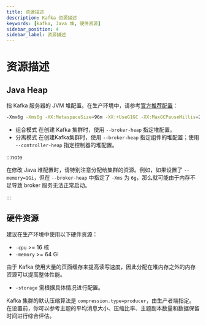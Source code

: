 ```yaml
---
title: 资源描述
description: Kafka 资源描述
keywords: [kafka, Java 堆, 硬件资源]
sidebar_position: 4
sidebar_label: 资源描述
---
```


# 资源描述

## Java Heap

指 Kafka 服务器的 JVM 堆配置。在生产环境中，请参考[官方推荐配置](https://kafka.apache.org/33/documentation.html#java)：

```bash
-Xmx6g -Xms6g -XX:MetaspaceSize=96m -XX:+UseG1GC -XX:MaxGCPauseMillis=20 -XX:InitiatingHeapOccupancyPercent=35 -XX:G1HeapRegionSize=16M -XX:MinMetaspaceFreeRatio=50 -XX:MaxMetaspaceFreeRatio=80 -XX:+ExplicitGCInvokesConcurrent
```

- 组合模式
    在创建 Kafka 集群时，使用 `--broker-heap` 指定堆配置。
- 分离模式
    在创建Kafka集群时，使用 `--broker-heap` 指定组件的堆配置；使用 `--controller-heap` 指定控制器的堆配置。

:::note

在修改 Java 堆配置时，请特别注意分配给集群的资源。例如，如果设置了 `--memory=1Gi`，但在 `--broker-heap` 中指定了 `-Xms` 为 `6g`，那么就可能由于内存不足导致 broker 服务无法正常启动。

:::

## 硬件资源

建议在生产环境中使用以下硬件资源：

- `-cpu` >= 16 核
- `-memory` >= 64 Gi

由于 Kafka 使用大量的页面缓存来提高读写速度，因此分配在堆内存之外的内存资源可以提高整体性能。

- `-storage` 需根据具体情况进行配置。

Kafka 集群的默认压缩算法是 `compression.type=producer`，由生产者端指定。在设置前，你可以参考主题的平均消息大小、压缩比率、主题副本数量和数据保留时间进行综合评估。